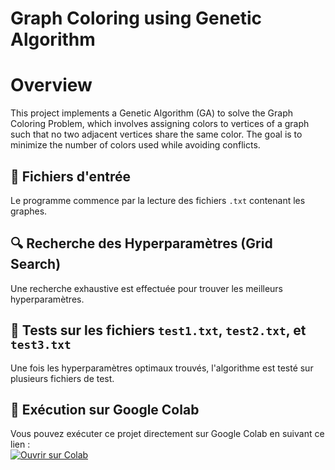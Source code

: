 # Graph Coloring using Genetic Algorithm
# Overview
This project implements a Genetic Algorithm (GA) to solve the Graph Coloring Problem, which involves assigning colors to vertices of a graph such that no two adjacent vertices share the same color. The goal is to minimize the number of colors used while avoiding conflicts.
## 📂 Fichiers d'entrée
Le programme commence par la lecture des fichiers `.txt` contenant les graphes.

## 🔍 Recherche des Hyperparamètres (Grid Search)
Une recherche exhaustive est effectuée pour trouver les meilleurs hyperparamètres.

## 🧪 Tests sur les fichiers `test1.txt`, `test2.txt`, et `test3.txt`
Une fois les hyperparamètres optimaux trouvés, l'algorithme est testé sur plusieurs fichiers de test.

## 🚀 Exécution sur Google Colab  
Vous pouvez exécuter ce projet directement sur Google Colab en suivant ce lien :  
[![Ouvrir sur Colab](https://colab.research.google.com/assets/colab-badge.svg)]([TON_LIEN_COLAB_ICI](https://colab.research.google.com/drive/1b9sDAfJgMbeRnrYFH1OGhED9Fg5LICbF?usp=sharing))
